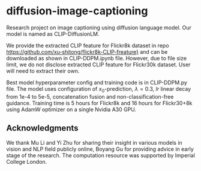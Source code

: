 # diffusion-image-captioning

Research project on image captioning using diffusion language model. Our model is named as CLIP-DiffusionLM.

We provide the extracted CLIP feature for Flickr8k dataset in repo https://github.com/xu-shitong/flickr8k-CLIP-freature} and can be downloaded as shown in CLIP-DDPM.ipynb file. However, due to file size limit, we do not disclose extracted CLIP feature for Flickr30k dataset. User will need to extract their own.

Best model hyperparameter config and training code is in CLIP-DDPM.py file. The model uses configuration of $x_0$-prediction, $\lambda = 0.3$, $lr$ linear decay from 1e-4 to 5e-5, concatenation fusion and non-classification-free guidance. Training time is 5 hours for Flickr8k and 16 hours for Flickr30+8k using AdamW optimizer on a single Nvidia A30 GPU.

## Acknowledgments
We thank Mu Li and Yi Zhu for sharing their insight in various models in vision and NLP field publicly online, Boyang Gu for providing advice in early stage of the research. The computation resource was supported by Imperial College London. 
